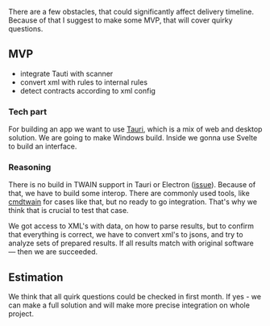 There are a few obstacles, that could significantly affect delivery timeline. Because of that I suggest to make some MVP, that will cover quirky questions.
## MVP
- integrate Tauti with scanner
- convert xml with rules to internal rules
- detect contracts according to xml config


### Tech part
For building an app we want to use [Tauri](https://v2.tauri.app/), which is a mix of web and desktop solution. We are going to make Windows build. Inside we gonna use Svelte to build an interface.


### Reasoning
There is no build in TWAIN support in Tauri or Electron ([issue](https://github.com/tauri-apps/tauri/issues/11289)). Because of that, we have to build some interop. There are commonly used tools, like [cmdtwain](https://www.gssezisoft.com/main/cmdtwain/) for cases like that, but no ready to go integration. That's why we think that is crucial to test that case.

We got access to XML's with data, on how to parse results, but to confirm that everything is correct, we have to convert xml's to jsons, and try to analyze sets of prepared results. If all results match with original software — then we are succeeded.

## Estimation
We think that all quirk questions could be checked in first month. If yes - we can make a full solution and will make more precise integration on whole project.
